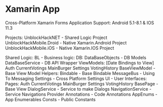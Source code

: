 # Xamarin App

Cross-Platform Xamarin Forms Application
  Support: Android 5.1-8.1 & IOS 11.3
  
Projects:
  UnblockHackNET - Shared Logic Project
  UnblockHackMobile.Droid - Native Xamarin.Android Project
  UnblockHackMobile.iOS - Native Xamarin.IOS Project
  
Shared Logic:
  BL - Business logic:
    DB:
      DataBaseObjects - DB Models
      DataBaseService - DB API Wrapper
    ViewModels:
    [Date Bindings to View]
      Auth
      CurrentVotings
      MainBurger
      Settings
      VotingHistory
      BaseViewModel - Base View Model
  Helpers:
    Bindable - Base Bindable
    MessageBus - Using To Messaging
    Settings - Cross Platform Settings
  UI - User Interfaces:
    Pages:
      Auth
      CurrentVotings
      MainBurger
      Settings
      VotingHistory
      BasePage - Base View
      DialogService - Service to make Dialogs
      NavigationService - Service Navigations Provider
   Annotations - Code Annotations
   AppEnums - App Enumerables
   Consts - Public Constants
    
